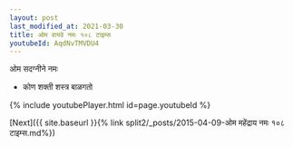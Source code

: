 ```yaml
---
layout: post
last_modified_at: 2021-03-30
title: ओम वायवे नमः १०८ टाइम्स
youtubeId: AqdNvTMVDU4
---
```

 
 
 ओम सदग्नीने नमः  
 
 -  कोण शक्ती शस्त्र बाळगतो 
 
  
 
  
 
 
 
 
 
 


{% include youtubePlayer.html id=page.youtubeId %}
 
[Next]({{ site.baseurl }}{% link  split2/_posts/2015-04-09-ओम महेंद्राय नमः १०८ टाइम्स.md%})
 
